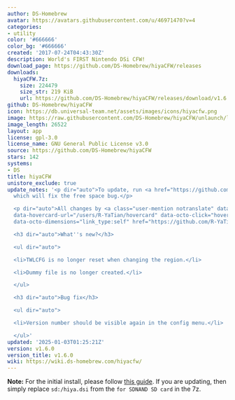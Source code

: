 ```yaml
---
author: DS-Homebrew
avatar: https://avatars.githubusercontent.com/u/46971470?v=4
categories:
- utility
color: '#666666'
color_bg: '#666666'
created: '2017-07-24T04:43:30Z'
description: World's FIRST Nintendo DSi CFW!
download_page: https://github.com/DS-Homebrew/hiyaCFW/releases
downloads:
  hiyaCFW.7z:
    size: 224479
    size_str: 219 KiB
    url: https://github.com/DS-Homebrew/hiyaCFW/releases/download/v1.6.0/hiyaCFW.7z
github: DS-Homebrew/hiyaCFW
icon: https://db.universal-team.net/assets/images/icons/hiyacfw.png
image: https://raw.githubusercontent.com/DS-Homebrew/hiyaCFW/unlaunch/logo/logo.png
image_length: 26522
layout: app
license: gpl-3.0
license_name: GNU General Public License v3.0
source: https://github.com/DS-Homebrew/hiyaCFW
stars: 142
systems:
- DS
title: hiyaCFW
unistore_exclude: true
update_notes: '<p dir="auto">To update, run <a href="https://github.com/R-YaTian/TWLMagician/releases">TWLMagician</a>,
  which will fix the free space bug.</p>

  <p dir="auto">All changes by <a class="user-mention notranslate" data-hovercard-type="user"
  data-hovercard-url="/users/R-YaTian/hovercard" data-octo-click="hovercard-link-click"
  data-octo-dimensions="link_type:self" href="https://github.com/R-YaTian">@R-YaTian</a></p>

  <h3 dir="auto">What''s new?</h3>

  <ul dir="auto">

  <li>TWLCFG is no longer reset when changing the region.</li>

  <li>Dummy file is no longer created.</li>

  </ul>

  <h3 dir="auto">Bug fix</h3>

  <ul dir="auto">

  <li>Version number should be visible again in the config menu.</li>

  </ul>'
updated: '2025-01-03T01:25:21Z'
version: v1.6.0
version_title: v1.6.0
wiki: https://wiki.ds-homebrew.com/hiyacfw/
---
```

**Note:** For the initial install, please follow [this guide](https://wiki.ds-homebrew.com/hiyacfw/installing). If you are updating, then simply replace `sd:/hiya.dsi` from the `for SDNAND SD card` in the 7z.